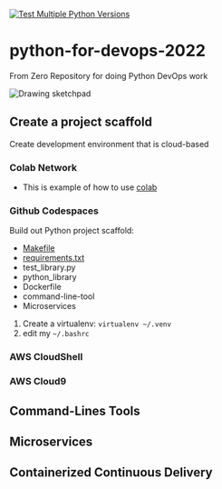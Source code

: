 [![Test Multiple Python Versions](https://github.com/zamigaliyev/python-for-devops-2022/actions/workflows/main.yml/badge.svg)](https://github.com/zamigaliyev/python-for-devops-2022/actions/workflows/main.yml)
# python-for-devops-2022
From Zero Repository for doing Python DevOps work

![Drawing sketchpad](https://user-images.githubusercontent.com/48238441/205438098-27c4ccf8-d927-480b-a737-3972403c8edd.png)

## Create a project scaffold

Create development environment that is cloud-based

### Colab Network

* This is example of how to use [colab](https://github.com/zamigaliyev/python-for-devops-2022/blob/main/getting_started_python.ipynb)

### Github Codespaces

Build out Python project scaffold:

* [Makefile](https://github.com/noahgift/python-for-devops-may-2022/blob/main/Makefile)
* [requirements.txt](https://github.com/zamigaliyev/python-for-devops-2022/blob/main/requirements.txt)
* test_library.py
* python_library
* Dockerfile
* command-line-tool
* Microservices

1. Create a virtualenv: `virtualenv ~/.venv`
2. edit my `~/.bashrc`

### AWS CloudShell
### AWS Cloud9

## Command-Lines Tools
## Microservices

## Containerized Continuous Delivery


